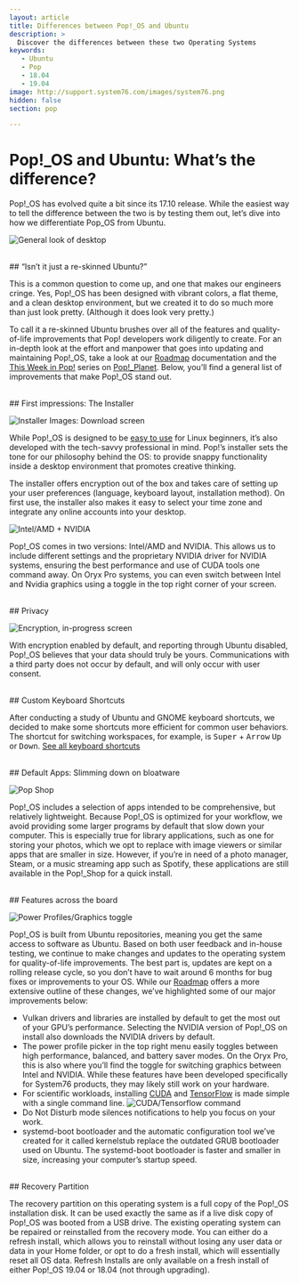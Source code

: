 ```yaml
---
layout: article
title: Differences between Pop!_OS and Ubuntu
description: >
  Discover the differences between these two Operating Systems
keywords:
   - Ubuntu
   - Pop
   - 18.04
   - 19.04
image: http://support.system76.com/images/system76.png
hidden: false
section: pop

---
```


# Pop!_OS and Ubuntu: What’s the difference?

Pop!_OS has evolved quite a bit since its 17.10 release. While the easiest way to tell the difference between the two is by testing them out, let’s dive into how we differentiate Pop_OS from Ubuntu.

![General look of desktop](/images/difference-between-pop-ubuntu/pop-desktop-screenshot.png)

<br>
## “Isn’t it just a re-skinned Ubuntu?”

This is a common question to come up, and one that makes our engineers cringe. Yes, Pop!_OS has been designed with vibrant colors, a flat theme, and a clean desktop environment, but we created it to do so much more than just look pretty. (Although it does look very pretty.)

To call it a re-skinned Ubuntu brushes over all of the features and quality-of-life improvements that Pop! developers work diligently to create. For an in-depth look at the effort and manpower that goes into updating and maintaining Pop!_OS, take a look at our [Roadmap](https://pop.system76.com/docs/roadmap/) documentation and the [This Week in Pop!](https://pop-planet.info/forums/forums/project-updates.28/) series on [Pop!_Planet](https://pop-planet.info/). Below, you’ll find a general list of improvements that make Pop!_OS stand out.

<br>
## First impressions: The Installer 

![Installer Images: Download screen](/images/difference-between-pop-ubuntu/Installer-Screenshot.png)

While Pop!_OS is designed to be [easy to use](https://www.forbes.com/sites/jasonevangelho/2018/11/14/a-linux-noob-reviews-the-pop_os-installer-from-system76/#144a421310d4) for Linux beginners, it’s also developed with the tech-savvy professional in mind. Pop!’s installer sets the tone for our philosophy behind the OS: to provide snappy functionality inside a desktop environment that promotes creative thinking.

The installer offers encryption out of the box and takes care of setting up your user preferences (language, keyboard layout, installation method). On first use, the installer also makes it easy to select your time zone and integrate any online accounts into your desktop.

![Intel/AMD + NVIDIA](/images/difference-between-pop-ubuntu/Intel&AMD-NVIDIA-1904.png)

Pop!_OS comes in two versions: Intel/AMD and NVIDIA. This allows us to include different settings and the proprietary NVIDIA driver for NVIDIA systems, ensuring the best performance and use of CUDA tools one command away. On Oryx Pro systems, you can even switch between Intel and Nvidia graphics using a toggle in the top right corner of your screen.

<br>
## Privacy

![Encryption, in-progress screen](/images/difference-between-pop-ubuntu/Encryption-Screenshot.png)

With encryption enabled by default, and reporting through Ubuntu disabled, Pop!_OS believes that your data should truly be yours. Communications with a third party does not occur by default, and will only occur with user consent.

<br>
## Custom Keyboard Shortcuts

After conducting a study of Ubuntu and GNOME keyboard shortcuts, we decided to make some shortcuts more efficient for common user behaviors. The shortcut for switching workspaces, for example, is <kbd>Super</kbd> + <kbd>Arrow</kbd> <kbd>Up</kbd> or <kbd>Down</kbd>.
[See all keyboard shortcuts](https://pop.system76.com/docs/keyboard-shortcuts/)

<br>
## Default Apps: Slimming down on bloatware 

![Pop Shop](/images/difference-between-pop-ubuntu/Pop!_Shop-Screenshot.png)

Pop!_OS includes a selection of apps intended to be comprehensive, but relatively lightweight. Because Pop!_OS is optimized for your workflow, we avoid providing some larger programs by default that slow down your computer. This is especially true for library applications, such as one for storing your photos, which we opt to replace with image viewers or similar apps that are smaller in size. However, if you’re in need of a photo manager, Steam, or a music streaming app such as Spotify, these applications are still available in the Pop!_Shop for a quick install.

<br>
## Features across the board 

![Power Profiles/Graphics toggle](/images/difference-between-pop-ubuntu/system-menu.png)

Pop!_OS is built from Ubuntu repositories, meaning you get the same access to software as Ubuntu. Based on both user feedback and in-house testing, we continue to make changes and updates to the operating system for quality-of-life improvements. The best part is, updates are kept on a rolling release cycle, so you don’t have to wait around 6 months for bug fixes or improvements to your OS. While our [Roadmap](https://pop.system76.com/docs/roadmap/) offers a more extensive outline of these changes, we’ve highlighted some of our major improvements below:
 * Vulkan drivers and libraries are installed by default to get the most out of your GPU’s performance. Selecting the NVIDIA version of Pop!_OS on install also downloads the NVIDIA drivers by default.
 * The power profile picker in the top right menu easily toggles between high performance, balanced, and battery saver modes. On the Oryx Pro, this is also where you’ll find the toggle for switching graphics between Intel and NVIDIA. While these features have been developed specifically for System76 products, they may likely still work on your hardware.
 * For scientific workloads, installing [CUDA](https://support.system76.com/articles/cuda/) and [TensorFlow](https://support.system76.com/articles/install-tensorflow/) is made simple with a single command line.
	![CUDA/Tensorflow command](/images/difference-between-pop-ubuntu/Tensorflow.png)
 * Do Not Disturb mode silences notifications to help you focus on your work.
 * systemd-boot bootloader and the automatic configuration tool we’ve created for it called kernelstub replace the outdated GRUB bootloader used on Ubuntu. The systemd-boot bootloader is faster and smaller in size, increasing your computer’s startup speed.

<br>
## Recovery Partition

The recovery partition on this operating system is a full copy of the Pop!_OS installation disk. It can be used exactly the same as if a live disk copy of Pop!_OS was booted from a USB drive. The existing operating system can be repaired or reinstalled from the recovery mode. You can either do a refresh install, which allows you to reinstall without losing any user data or data in your Home folder, or opt to do a fresh install, which will essentially reset all OS data. Refresh Installs are only available on a fresh install of either Pop!_OS 19.04 or 18.04 (not through upgrading).
